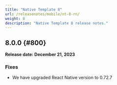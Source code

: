 ```yaml
---
title: "Native Template 8"
url: /releasenotes/mobile/nt-8-rn/
weight: 8
description: "Native Template 8 release notes."
---
```


## 8.0.0 {#800}

**Release date: December 21, 2023**

### Fixes

* We have upgraded React Native version to 0.72.7
